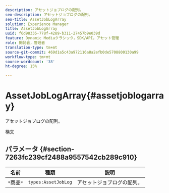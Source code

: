 ```yaml
---
description: アセットジョブログの配列。
seo-description: アセットジョブログの配列。
seo-title: AssetJobLogArray
solution: Experience Manager
title: AssetJobLogArray
uuid: f6d98335-778f-4289-b311-27457b9e039d
feature: Dynamic Mediaクラシック，SDK/API，アセット管理
role: 開発者，管理者
translation-type: tm+mt
source-git-commit: 469d1a5c43a972116a8a2efb0de5708800130a99
workflow-type: tm+mt
source-wordcount: '38'
ht-degree: 15%

---
```



# AssetJobLogArray{#assetjoblogarray}

アセットジョブログの配列。

構文

## パラメータ {#section-7263fc239cf2488a9557542cb289c910}

| 名前 | 種類 | 説明 |
|---|---|---|
| `*`商品`*` | `types:AssetJobLog` | アセットジョブログの配列。 |

